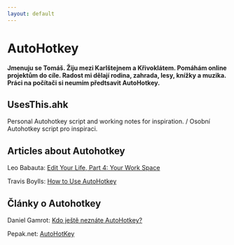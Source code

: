 ```yaml
---
layout: default
---
```


# AutoHotkey

**Jmenuju se Tomáš. Žiju mezi Karlštejnem a Křivoklátem. Pomáhám online projektům do cíle. Radost mi dělají rodina, zahrada, lesy, knížky a muzika. Práci na počítači si neumím předtsavit AutoHotkey.**


## UsesThis.ahk
Personal Autohotkey script and working notes for inspiration. / Osobní Autohotkey script pro inspiraci.

## Articles about Autohotkey

Leo Babauta: [Edit Your Life, Part 4: Your Work Space](https://web.archive.org/web/20220706094858/https://zenhabits.net/edit-your-life-part-4-your-work-space/)

Travis Boylls: [How to Use AutoHotkey](https://web.archive.org/web/20220821213632/https://www.wikihow.com/Use-AutoHotkey)

## Články o Autohotkey

Daniel Gamrot: [Kdo ještě neznáte AutoHotkey?](https://web.archive.org/web/20220925071101/https://danielgamrot.cz/autohotkey-automatizace-psani-klavesove-zkratky/)

Pepak.net: [AutoHotKey](https://web.archive.org/web/20210117084211/https://www.pepak.net/software/autohotkey)

&nbsp;

&nbsp;